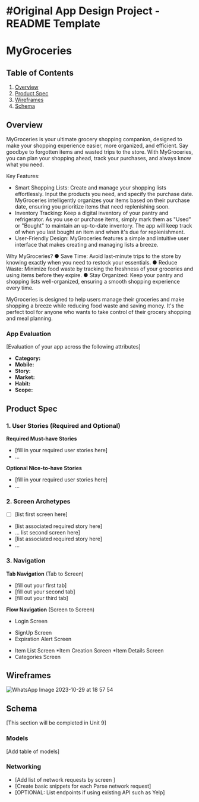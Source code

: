 #Original App Design Project - README Template
===

# MyGroceries

## Table of Contents

1. [Overview](#Overview)
2. [Product Spec](#Product-Spec)
3. [Wireframes](#Wireframes)
4. [Schema](#Schema)

## Overview
MyGroceries is your ultimate grocery shopping companion, designed to make your shopping experience easier, more organized, and efficient. Say goodbye to forgotten items and wasted trips to the store. With MyGroceries, you can plan your shopping ahead, track your purchases, and always know what you need.

Key Features:
-	Smart Shopping Lists: Create and manage your shopping lists effortlessly. Input the products you need, and specify the purchase date. MyGroceries intelligently organizes your items based on their purchase date, ensuring you prioritize items that need replenishing soon.
-	Inventory Tracking: Keep a digital inventory of your pantry and refrigerator. As you use or purchase items, simply mark them as "Used" or "Bought" to maintain an up-to-date inventory. The app will keep track of when you last bought an item and when it's due for replenishment.
-	User-Friendly Design: MyGroceries features a simple and intuitive user interface that makes creating and managing lists a breeze.

Why MyGroceries?
●	Save Time: Avoid last-minute trips to the store by knowing exactly when you need to restock your essentials.
●	Reduce Waste: Minimize food waste by tracking the freshness of your groceries and using items before they expire.
●	Stay Organized: Keep your pantry and shopping lists well-organized, ensuring a smooth shopping experience every time.

MyGroceries is designed to help users manage their groceries and make shopping a breeze while reducing food waste and saving money. It's the perfect tool for anyone who wants to take control of their grocery shopping and meal planning.

### App Evaluation

[Evaluation of your app across the following attributes]
- **Category:**
- **Mobile:**
- **Story:**
- **Market:**
- **Habit:**
- **Scope:**

## Product Spec

### 1. User Stories (Required and Optional)

**Required Must-have Stories**

* [fill in your required user stories here]
* ...

**Optional Nice-to-have Stories**

* [fill in your required user stories here]
* ...

### 2. Screen Archetypes

- [ ] [list first screen here]
* [list associated required story here]
* ...
list second screen here]
* [list associated required story here]
* ...

### 3. Navigation

**Tab Navigation** (Tab to Screen)

* [fill out your first tab]
* [fill out your second tab]
* [fill out your third tab]

**Flow Navigation** (Screen to Screen)

- Login Screen
* SignUp Screen
* Expiration Alert Screen
- Item List Screen
  *Item Creation Screen
  *Item Details Screen
- Categories Screen

## Wireframes
![WhatsApp Image 2023-10-29 at 18 57 54](https://github.com/MyGroceriesTeam/Project/assets/124225302/c97fc885-df86-4d4f-aa7e-6e1a8a605ce3)


## Schema 

[This section will be completed in Unit 9]

### Models

[Add table of models]

### Networking

- [Add list of network requests by screen ]
- [Create basic snippets for each Parse network request]
- [OPTIONAL: List endpoints if using existing API such as Yelp]
